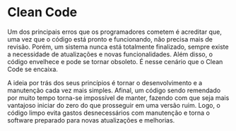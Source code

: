 # Clean Code

Um dos principais erros que os programadores cometem é acreditar que, uma vez que o código está pronto e funcionando, não precisa mais de revisão. Porém, um sistema nunca está totalmente finalizado, sempre existe a necessidade de atualizações e novas funcionalidades. Além disso, o código envelhece e pode se tornar obsoleto. É nesse cenário que o Clean Code se encaixa.

A ideia por trás dos seus princípios é tornar o desenvolvimento e a manutenção cada vez mais simples. Afinal, um código sendo remendado por muito tempo torna-se impossível de manter, fazendo com que seja mais vantajoso iniciar do zero do que prosseguir em uma versão ruim. Logo, o código limpo evita gastos desnecessários com manutenção e torna o software preparado para novas atualizações e melhorias.
